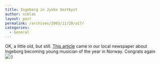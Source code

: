 ```yaml
---
title: Ingeborg in Jyske Vestkyst
author: niklas
layout: post
permalink: /archives/2003/11/20/a17/
categories:
  - General
---
```

OK, a little old, but still. [This article][1] came in our local newspaper about Ingeborg becoming young musician of the year in Norway. Congrats again <img src='http://blog.saers.com/wp-includes/images/smilies/icon_smile.gif' alt=':)' class='wp-smiley' />

 [1]: http://www.jv.dk/artikel/91778:Esbjerg--Norsk-pige-kaaret-til-aarets-musiker
